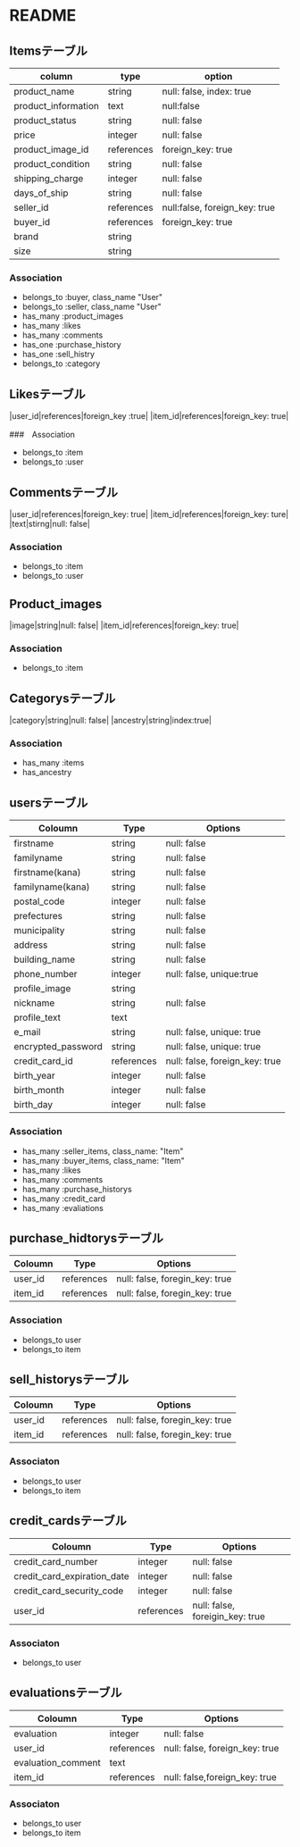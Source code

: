# README

## Itemsテーブル
|column|type|option|
|------|----|------|
|product_name|string|null: false, index: true|
|product_information|text|null:false|
|product_status|string|null: false|
|price|integer|null: false|
|product_image_id|references|foreign_key: true|
|product_condition|string|null: false|
|shipping_charge|integer|null: false|
|days_of_ship|string|null: false|
|seller_id|references|null:false, foreign_key: true|
|buyer_id|references|foreign_key: true|
|brand|string|  |
|size|string|  |

### Association
- belongs_to :buyer, class_name "User"
- belongs_to :seller, class_name "User"
- has_many :product_images
- has_many :likes
- has_many :comments
- has_one :purchase_history
- has_one :sell_histry
- belongs_to :category

## Likesテーブル
|user_id|references|foreign_key :true|
|item_id|references|foreign_key: true|

###　Association
- belongs_to :item
- belongs_to :user

## Commentsテーブル
|user_id|references|foreign_key: true|
|item_id|references|foreign_key: ture|
|text|stirng|null: false|

### Association
- belongs_to :item
- belongs_to :user

## Product_images
|image|string|null: false|
|item_id|references|foreign_key: true|

### Association
- belongs_to :item

## Categorysテーブル
|category|string|null: false|
|ancestry|string|index:true|

### Association
- has_many :items
- has_ancestry

## usersテーブル
|Coloumn|Type|Options|
|------|----|------|
|firstname|string|null: false|
|familyname|string|null: false|
|firstname(kana)|string|null: false|
|familyname(kana)|string|null: false|
|postal_code|integer|null: false|
|prefectures|string|null: false|
|municipality|string|null: false|
|address|string|null: false|
|building_name|string|null: false|
|phone_number|integer|null: false,    unique:true|
|profile_image|string|
|nickname|string|null: false|
|profile_text|text|
|e_mail|string|null: false, unique: true|
|encrypted_password|string|null: false, unique: true|
|credit_card_id|references|null: false, foreign_key: true|
|birth_year|integer|null: false|
|birth_month|integer|null: false|
|birth_day|integer|null: false|

### Association
- has_many :seller_items, class_name: "Item"
- has_many :buyer_items, class_name: "Item"
- has_many :likes
- has_many :comments
- has_many :purchase_historys
- has_many :credit_card
- has_many :evaliations

## purchase_hidtorysテーブル
|Coloumn|Type|Options|
|------|----|------|
|user_id|references|null: false, foregin_key: true|
|item_id|references|null: false, foregin_key: true|

### Association
- belongs_to user
- belongs_to item

## sell_historysテーブル
|Coloumn|Type|Options|
|------|----|------|
|user_id|references|null: false, foregin_key: true|
|item_id|references|null: false, foregin_key: true|

### Associaton
- belongs_to user
- belongs_to item

## credit_cardsテーブル
|Coloumn|Type|Options|
|------|----|------|
|credit_card_number|integer|null: false|
|credit_card_expiration_date|integer|null: false|
|credit_card_security_code|integer|null: false|
|user_id|references|null: false, foreigin_key: true|

### Associaton
- belongs_to user

## evaluationsテーブル
|Coloumn|Type|Options|
|------|----|------|
|evaluation|integer|null: false|
|user_id|references|null: false, foreign_key: true|
|evaluation_comment|text|
|item_id|references|null: false,foreign_key: true|

### Associaton
- belongs_to user
- belongs_to item